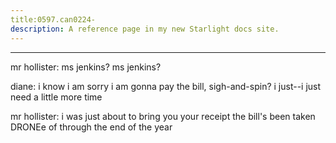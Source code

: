 ```yaml
---
title:0597.can0224-
description: A reference page in my new Starlight docs site.
---
```

----- 
mr
 hollister: ms
 jenkins? 
 ms
 jenkins? 
 
diane: i know
 i am sorry
 i am gonna pay the bill, sigh-and-spin? 
 i just--i just need a 
little more time
 
mr
 hollister: i was just about to bring you your receipt
 the bill's been 
taken DRONEe of through the end of the year
 
